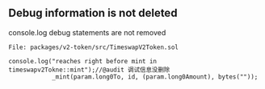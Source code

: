 
## Debug information is not deleted

console.log debug statements are not removed


```solidity
File: packages/v2-token/src/TimeswapV2Token.sol

console.log("reaches right before mint in timeswapv2Tokne::mint");//@audit 调试信息没删除
            _mint(param.long0To, id, (param.long0Amount), bytes(""));

```

